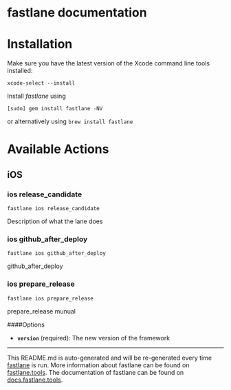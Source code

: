 fastlane documentation
================
# Installation

Make sure you have the latest version of the Xcode command line tools installed:

```
xcode-select --install
```

Install _fastlane_ using
```
[sudo] gem install fastlane -NV
```
or alternatively using `brew install fastlane`

# Available Actions
## iOS
### ios release_candidate
```
fastlane ios release_candidate
```
Description of what the lane does
### ios github_after_deploy
```
fastlane ios github_after_deploy
```
github_after_deploy
### ios prepare_release
```
fastlane ios prepare_release
```
prepare_release munual

####Options

 * **`version`** (required): The new version of the framework

----

This README.md is auto-generated and will be re-generated every time [fastlane](https://fastlane.tools) is run.
More information about fastlane can be found on [fastlane.tools](https://fastlane.tools).
The documentation of fastlane can be found on [docs.fastlane.tools](https://docs.fastlane.tools).
